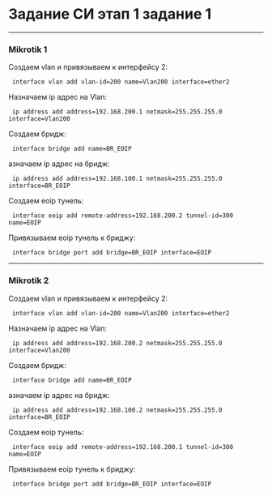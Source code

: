 # Задание СИ этап 1 задание 1

---
### Mikrotik 1
Создаем vlan и привязываем к интерфейсу 2:

<pre><code> interface vlan add vlan-id=200 name=Vlan200 interface=ether2 </code></pre>

Назначаем ip адрес на Vlan:
<pre><code> ip address add address=192.168.200.1 netmask=255.255.255.0 interface=Vlan200 </code></pre>

Создаем бридж:
<pre><code> interface bridge add name=BR_EOIP </code></pre>

азначаем ip адрес на бридж:
<pre><code> ip address add address=192.168.100.1 netmask=255.255.255.0 interface=BR_EOIP </code></pre>

Создаем eoip тунель:
<pre><code> interface eoip add remote-address=192.168.200.2 tunnel-id=300 name=EOIP </code></pre>

Привязываем eoip тунель к бриджу:
<pre><code> interface bridge port add bridge=BR_EOIP interface=EOIP </code></pre>

---
### Mikrotik 2
Создаем vlan и привязываем к интерфейсу 2:

<pre><code> interface vlan add vlan-id=200 name=Vlan200 interface=ether2 </code></pre>

Назначаем ip адрес на Vlan:
<pre><code> ip address add address=192.168.200.2 netmask=255.255.255.0 interface=Vlan200 </code></pre>

Создаем бридж:
<pre><code> interface bridge add name=BR_EOIP </code></pre>

азначаем ip адрес на бридж:
<pre><code> ip address add address=192.168.100.2 netmask=255.255.255.0 interface=BR_EOIP </code></pre>

Создаем eoip тунель:
<pre><code> interface eoip add remote-address=192.168.200.1 tunnel-id=300 name=EOIP </code></pre>

Привязываем eoip тунель к бриджу:
<pre><code> interface bridge port add bridge=BR_EOIP interface=EOIP </code></pre>
